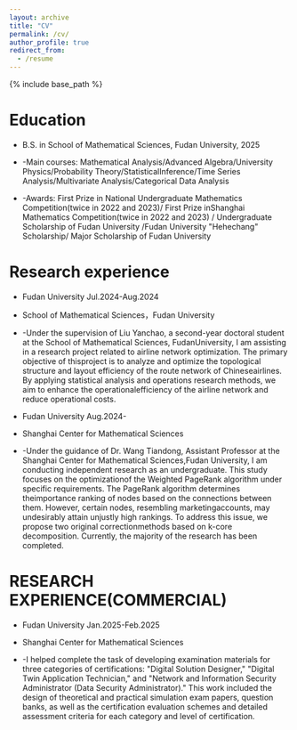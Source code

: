```yaml
---
layout: archive
title: "CV"
permalink: /cv/
author_profile: true
redirect_from:
  - /resume
---
```


{% include base_path %}

Education
======
* B.S. in School of Mathematical Sciences, Fudan University, 2025
  
* -Main courses: Mathematical Analysis/Advanced Algebra/University Physics/Probability Theory/StatisticalInference/Time Series Analysis/Multivariate Analysis/Categorical Data Analysis
  
* -Awards: First Prize in National Undergraduate Mathematics Competition(twice in 2022 and 2023)/ First Prize inShanghai Mathematics Competition(twice in 2022 and 2023) / Undergraduate Scholarship of Fudan University /Fudan University "Hehechang" Scholarship/ Major Scholarship of Fudan University

Research experience
======
* Fudan University Jul.2024-Aug.2024

* School of Mathematical Sciences，Fudan University

* -Under the supervision of Liu Yanchao, a second-year doctoral student at the School of Mathematical Sciences, FudanUniversity, I am assisting in a research project related to airline network optimization. The primary objective of thisproject is to analyze and optimize the topological structure and layout efficiency of the route network of Chineseairlines. By applying statistical analysis and operations research methods, we aim to enhance the operationalefficiency of the airline network and reduce operational costs.


* Fudan University Aug.2024-

* Shanghai Center for Mathematical Sciences

* -Under the guidance of Dr. Wang Tiandong, Assistant Professor at the Shanghai Center for Mathematical Sciences,Fudan University, I am conducting independent research as an undergraduate. This study focuses on the optimizationof the Weighted PageRank algorithm under specific requirements. The PageRank algorithm determines theimportance ranking of nodes based on the connections between them. However, certain nodes, resembling marketingaccounts, may undesirably attain unjustly high rankings. To address this issue, we propose two original correctionmethods based on k-core decomposition. Currently, the majority of the research has been completed.
  
RESEARCH EXPERIENCE(COMMERCIAL)
======
* Fudan University Jan.2025-Feb.2025

* Shanghai Center for Mathematical Sciences

* -I helped complete the task of developing examination materials for three categories of certifications: "Digital
Solution Designer," "Digital Twin Application Technician," and "Network and Information Security Administrator
(Data Security Administrator)." This work included the design of theoretical and practical simulation exam papers,
question banks, as well as the certification evaluation schemes and detailed assessment criteria for each category
and level of certification.
